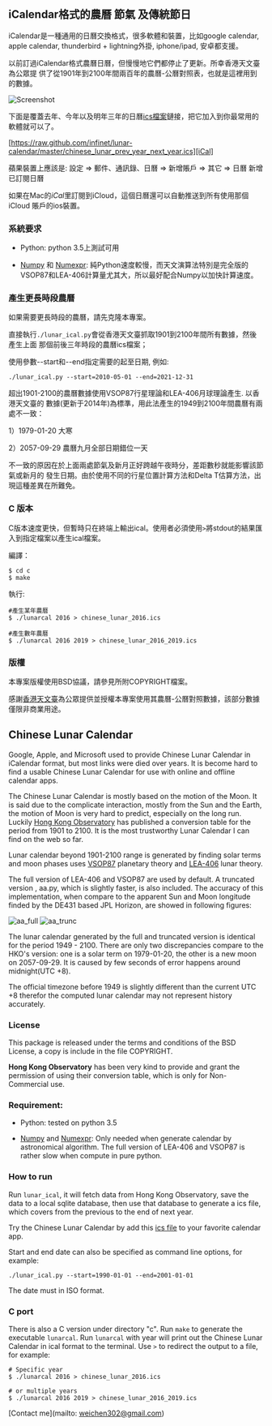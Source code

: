 ## iCalendar格式的農曆 節氣 及傳統節日

iCalendar是一種通用的日曆交換格式，很多軟體和裝置，比如google calendar, apple
calendar, thunderbird + lightning外掛, iphone/ipad, 安卓都支援。

以前訂過iCalendar格式農曆日曆，但慢慢地它們都停止了更新。所幸香港天文臺為公眾提
供了從1901年到2100年間兩百年的農曆-公曆對照表，也就是這裡用到的數據。

![Screenshot][]

下面是覆蓋去年、今年以及明年三年的日曆[ics檔案][iCal]鏈接，把它加入到你最常用的
軟體就可以了。

[https://raw.github.com/infinet/lunar-calendar/master/chinese_lunar_prev_year_next_year.ics][iCal]

蘋果裝置上應該是:
    設定 => 郵件、通訊錄、日曆 => 新增賬戶 => 其它 => 日曆 新增已訂閱日曆

如果在Mac的*iCal*里訂閱到iCloud，這個日曆還可以自動推送到所有使用那個iCloud
賬戶的ios裝置。


### 系統要求

 * Python: python 3.5上測試可用

 * [Numpy][] 和 [Numexpr][]: 純Python速度較慢，而天文演算法特別是完全版的VSOP87和LEA-406計算量尤其大，所以最好配合Numpy以加快計算速度。


### 產生更長時段農曆

如果需要更長時段的農曆，請先克隆本專案。

直接執行`./lunar_ical.py`會從香港天文臺抓取1901到2100年間所有數據，然後產生上面
那個前後三年時段的農曆ics檔案；

使用參數--start和--end指定需要的起至日期, 例如:

    ./lunar_ical.py --start=2010-05-01 --end=2021-12-31

超出1901-2100的農曆數據使用VSOP87行星理論和LEA-406月球理論產生. 以香港天文臺的
數據(更新于2014年)為標準，用此法產生的1949到2100年間農曆有兩處不一致：

 1）1979-01-20 大寒

 2）2057-09-29 農曆九月全部日期錯位一天

不一致的原因在於上面兩處節氣及新月正好跨越午夜時分，差距數秒就能影響該節氣或新月的
發生日期。由於使用不同的行星位置計算方法和Delta T估算方法，出現這種差異在所難免。


### C 版本

C版本速度更快，但暫時只在終端上輸出ical。使用者必須使用`>`將stdout的結果匯入到指定檔案以產生ical檔案。

編譯：

    $ cd c
    $ make

執行:

    #產生某年農曆
    $ ./lunarcal 2016 > chinese_lunar_2016.ics

    #產生數年農曆
    $ ./lunarcal 2016 2019 > chinese_lunar_2016_2019.ics

### 版權

本專案版權使用BSD協議，請參見所附COPYRIGHT檔案。

感謝[香港天文臺][HK_Obs]為公眾提供並授權本專案使用其農曆-公曆對照數據，該部分數據僅限非商業用途。



## Chinese Lunar Calendar

Google, Apple, and Microsoft used to provide Chinese Lunar Calendar in iCalendar
format, but most links were died over years. It is become hard to find a usable
Chinese Lunar Calendar for use with online and offline calendar apps.

The Chinese Lunar Calendar is mostly based on the motion of the Moon. It is
said due to the complicate interaction, mostly from the Sun and the Earth, the
motion of Moon is very hard to predict, especially on the long run.  Luckily
[Hong Kong Observatory][HK_Obs] has published a conversion table for the period
from 1901 to 2100. It is the most trustworthy Lunar Calendar I can find on the
web so far.

Lunar calendar beyond 1901-2100 range is generated by finding solar terms and
moon phases uses [VSOP87](ftp://ftp.imcce.fr/pub/ephem/planets/vsop87) planetary
theory and [LEA-406][] lunar theory.

The full version of LEA-406 and VSOP87 are used by default. A truncated version
, aa.py, which is slightly faster, is also included. The accuracy of this
implementation, when compare to the apparent Sun and Moon longitude finded by
the DE431 based JPL Horizon, are showed in following figures:

![aa_full][]
![aa_trunc][]

The lunar calendar generated by the full and truncated version is identical for
the period 1949 - 2100.  There are only two discrepancies compare to the HKO's
version: one is a solar term on 1979-01-20, the other is a new moon on
2057-09-29. It is caused by few seconds of error happens around midnight(UTC
+8).

The official timezone before 1949 is slightly different than the current UTC +8
therefor the computed lunar calendar may not represent history accurately.


### License

This package is released under the terms and conditions of the BSD License, a
copy is include in the file COPYRIGHT.

**Hong Kong Observatory** has been very kind to provide and grant the permission
of using their conversion table, which is only for Non-Commercial use.


### Requirement:

 * Python: tested on python 3.5

 * [Numpy][] and [Numexpr][]: Only needed when generate calendar by astronomical
  algorithm. The full version of LEA-406 and VSOP87 is rather slow when compute
  in pure python.


### How to run

Run `lunar_ical`, it will fetch data from Hong Kong Observatory, save
the data to a local sqlite database, then use that database to generate a ics
file, which covers from the previous to the end of next year.

Try the Chinese Lunar Calendar by add this [ics file][iCal] to your favorite
calendar app.

Start and end date can also be specified as command line options, for example:

    ./lunar_ical.py --start=1990-01-01 --end=2001-01-01

The date must in ISO format.


### C port

There is also a C version under directory "c". Run `make` to generate the
executable `lunarcal`. Run `lunarcal` with year will print out the Chinese Lunar
Calendar in ical format to the terminal. Use `>` to redirect the output to a file, for example:

    # Specific year
    $ ./lunarcal 2016 > chinese_lunar_2016.ics

    # or multiple years
    $ ./lunarcal 2016 2019 > chinese_lunar_2016_2019.ics


[Contact me](mailto: weichen302@gmail.com)

[iCal]: https://raw.github.com/infinet/lunar-calendar/master/chinese_lunar_prev_year_next_year.ics
[HK_Obs]: http://data.weather.gov.hk/gts/time/conversion1_text_c.htm
[Screenshot]: http://infinet.github.io/images/lunar_calendar.jpg
[aa_full]: http://infinet.github.io/images/moon-sun-full_lea406_vsop87_compare_JPL.png
[aa_trunc]: http://infinet.github.io/images/moon-sun-trunc_lea406_vsop87_compare_JPL.png
[Numpy]: http://www.numpy.org
[Numexpr]: https://github.com/pydata/numexpr
[LEA-406]: http://www.aanda.org/articles/aa/full/2007/33/aa7568-07/aa7568-07.html
